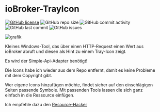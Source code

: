 # ioBroker-TrayIcon

[![GitHub license](https://img.shields.io/github/license/DEV2DEV-DE/iob-tray)](https://github.com/DEV2DEV-DE/iob-tray/blob/master/LICENSE)
![GitHub repo size](https://img.shields.io/github/repo-size/DEV2DEV-DE/iob-tray)
![GitHub commit activity](https://img.shields.io/github/commit-activity/m/DEV2DEV-DE/iob-tray)
![GitHub last commit](https://img.shields.io/github/last-commit/DEV2DEV-DE/iob-tray)
![GitHub issues](https://img.shields.io/github/issues/DEV2DEV-DE/iob-tray)

![grafik](https://github.com/DEV2DEV-DE/iob-Tray/assets/95883579/239dc745-2ed5-472f-a155-758f55d53e85)

Kleines Windows-Tool, das über einen HTTP-Request einen Wert aus ioBroker abruft und diesen als Hint zu einem Tray-Icon zeigt.

Es wird der Simple-Api-Adapter benötigt!

Die Icons habe ich wieder aus dem Repo entfernt, damit es keine Probleme mit dem Copyright gibt.

Wer eigene Icons hinzufügen möchte, findet sicher auf den einschlägigen Seiten passende Symbole.
Mit passenden Tools lassen die sich ganz einfach in die Ressource einfügen.

Ich empfehle dazu den [Resource-Hacker](http://www.angusj.com/resourcehacker/)
